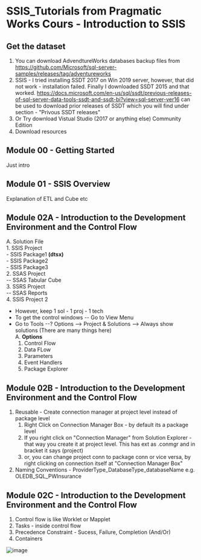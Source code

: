 # SSIS_Tutorials from Pragmatic Works Cours - Introduction to SSIS
## Get the dataset
1.  You can download AdvendtureWorks databases backup files from https://github.com/Microsoft/sql-server-samples/releases/tag/adventureworks
2.  SSIS - I tried installing SSDT 2017 on Win 2019 server, however, that did not work - installation failed. Finally I downloaded SSDT 2015 and that worked. https://docs.microsoft.com/en-us/sql/ssdt/previous-releases-of-sql-server-data-tools-ssdt-and-ssdt-bi?view=sql-server-ver16 can be used to download prior releases of SSDT which you will find under section - "Privous SSDT releases"
3.  Or Try download Vistual Studio (2017 or anything else) Community Edition
4.  Download resources

## Module 00 - Getting Started 
  Just intro

## Module 01 - SSIS Overview
  Explanation of ETL and Cube etc
  
## Module 02A - Introduction to the Development Environment and the Control Flow
A. Solution File<br>
    1. SSIS Project<br>
      - SSIS Package1 **(dtsx)**<br>
      - SSIS Package2<br>
      - SSIS Package3<br>
    2. SSAS Project<br>
      -- SSAS Tabular Cube    <br>
    3. SSRS Project<br>
      -- SSAS Reports<br>
    4. SSIS Project 2<br>

- However, keep 1 sol - 1 proj - 1 tech
- To get the control windows -- Go to View Menu
- Go to Tools --? Options --> Project & Solutions --> Always show solutions (There are many things here)<br>
A. **Options**<br>
  1. Control Flow
  2. Data FLow
  3. Parameters
  4. Event Handlers
  5. Package Explorer
   


## Module 02B - Introduction to the Development Environment and the Control Flow
1.  Reusable - Create connection manager at project level instead of package level
    1. Right Click on Connection Manager Box - by default its a package level
    2. If you right click on "Connection Manager" from Solution Explorer - that way you create it at project level. This has ext as .conmgr and in bracket it says (project)
    3. or, you can change project conn to package conn or vice versa, by right clicking on connection itself at "Connection Manager Box"
3.  Naming Conventions - ProviderType_DatabaseType_databaseName e.g. OLEDB_SQL_PWInsurance 



## Module 02C - Introduction to the Development Environment and the Control Flow
1. Control flow is like Worklet or Mapplet
2. Tasks - inside control flow
3. Precedence Constraint - Sucess, Failure, Completion (And/Or)
4. Containers

![image](https://user-images.githubusercontent.com/45523211/175368856-53b6175f-2e6b-49c1-8f3e-7f193ab649a4.png)
